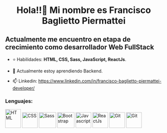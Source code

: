 <h1 align="center">Hola!!👋 Mi nombre es Francisco Baglietto Piermattei </h1>
<h2>Actualmente me encuentro en etapa de crecimiento como desarrollador Web FullStack</h2>

- ⭐ Habilidades: **HTML, CSS, Sass, JavaScript, ReactJs**.

- 🌱 Actualmente estoy aprendiendo Backend.

- 📫 Linkedin: https://www.linkedin.com/in/francisco-baglietto-piermattei-developer/


<h3 align="left">Lenguajes:</h3>

<p align="center">

<a href="https://developer.mozilla.org/es/docs/Web/HTML" target="_blank"> <img src="https://cdn-icons-png.flaticon.com/512/5968/5968267.png" alt="HTML" width="50px" height="60px"></a> <a href="https://developer.mozilla.org/es/docs/Web/CSS" target="_blank"> <img src="https://upload.wikimedia.org/wikipedia/commons/thumb/6/62/CSS3_logo.svg/800px-CSS3_logo.svg.png" alt="CSS" width="50px" height="50px"></a> <a href="https://sass-lang.com/" target="_blank"> <img src="https://cdn.freebiesupply.com/logos/thumbs/2x/sass-1-logo.png" alt="Sass" width="55px" height="50px"></a> <a href="https://getbootstrap.com/" target="_blank"> <img src="https://upload.wikimedia.org/wikipedia/commons/thumb/b/b2/Bootstrap_logo.svg/512px-Bootstrap_logo.svg.png" alt="Bootstrap" width="55px" height="50px"></a> <a href="https://developer.mozilla.org/es/docs/Web/JavaScript" target="_blank"> <img src="https://logodownload.org/wp-content/uploads/2022/04/javascript-logo-1.png" alt="Javascript" width="50px" height="50px"></a> <a href="https://es.reactjs.org/" target="_blank"> <img src="https://cdn4.iconfinder.com/data/icons/logos-3/600/React.js_logo-512.png" alt="ReactJs" width="50px" height="50px"></a> <a href="https://git-scm.com/" target="_blank"> <img src="https://git-scm.com/images/logos/downloads/Git-Icon-1788C.png" alt="Git" width="50px" height="50px"></a> <a href="https://github.com/" target="_blank"> <img src="https://cdn-icons-png.flaticon.com/512/25/25231.png" alt="Git" width="50px" height="50px"></a>


</p>
